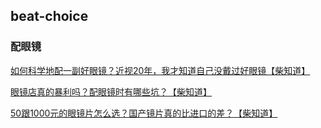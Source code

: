 ## beat-choice


### 配眼镜

[如何科学地配一副好眼镜？近视20年，我才知道自己没戴过好眼镜【柴知道】](https://www.bilibili.com/video/BV1Sy42187RW)

[眼镜店真的暴利吗？配眼镜时有哪些坑？【柴知道】](https://www.bilibili.com/video/BV1Uw411p7Q8)

[50跟1000元的眼镜片怎么选？国产镜片真的比进口的差？【柴知道】](https://www.bilibili.com/video/BV1aa4y1B7FL)






[]()
[]()
[]()
[]()
[]()
[]()
[]()
[]()
[]()
[]()
[]()
[]()
[]()
[]()
[]()
[]()
[]()
[]()
[]()
[]()
[]()
